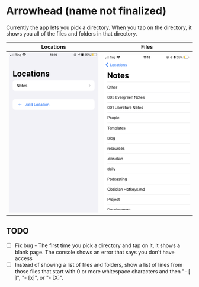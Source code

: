 # Arrowhead (name not finalized)

Currently the app lets you pick a directory. When you tap on the directory, it shows you all of the files and folders in that directory.

| Locations | Files |
| --------- | ----- |
|<img src="https://github.com/agarrharr/Arrowhead/blob/main/images/locations.png?raw=true" alt="Locations" width="300">|<img src="https://github.com/agarrharr/Arrowhead/blob/main/images/files.png?raw=true" alt="Files" width="300">|

## TODO

- [ ] Fix bug - The first time you pick a directory and tap on it, it shows a blank page. The console shows an error that says you don't have access
- [ ] Instead of showing a list of files and folders, show a list of lines from those files that start with 0 or more whitespace characters and then "- [ ]", "- [x]", or "- [X]".
